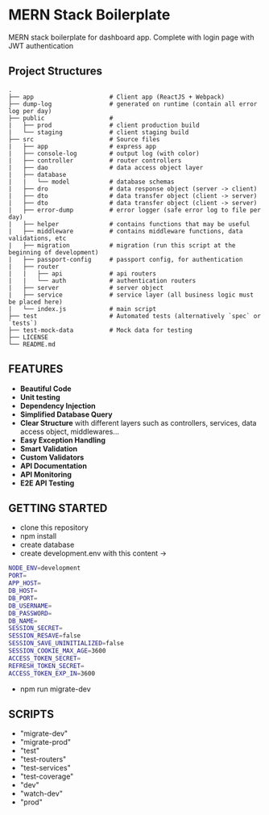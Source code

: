 # MERN Stack Boilerplate

MERN stack boilerplate for dashboard app. Complete with login page with JWT authentication

## Project Structures

    .
    ├── app                     # Client app (ReactJS + Webpack)
    ├── dump-log                # generated on runtime (contain all error log per day)
    ├── public                  #
    |   ├── prod                # client production build
    |   └── staging             # client staging build
    ├── src                     # Source files
    |   ├── app                 # express app
    |   ├── console-log         # output log (with color)
    |   ├── controller          # router controllers
    |   ├── dao                 # data access object layer
    |   ├── database
    |   |   └── model           # database schemas
    |   ├── dro                 # data response object (server -> client)
    |   ├── dto                 # data transfer object (client -> server)
    |   ├── dto                 # data transfer object (client -> server)
    |   ├── error-dump          # error logger (safe error log to file per day)
    |   ├── helper              # contains functions that may be useful
    |   ├── middleware          # contains middleware functions, data validations, etc
    |   ├── migration           # migration (run this script at the beginning of development)
    |   ├── passport-config     # passport config, for authentication
    |   ├── router
    |   |   ├── api             # api routers
    |   |   └── auth            # authentication routers
    |   ├── server              # server object
    |   ├── service             # service layer (all business logic must be placed here)
    |   └── index.js            # main script
    ├── test                    # Automated tests (alternatively `spec` or `tests`)
    ├── test-mock-data          # Mock data for testing
    ├── LICENSE
    └── README.md

## FEATURES

-   **Beautiful Code**
-   **Unit testing**
-   **Dependency Injection**
-   **Simplified Database Query**
-   **Clear Structure** with different layers such as controllers, services, data access object, middlewares...
-   **Easy Exception Handling**
-   **Smart Validation**
-   **Custom Validators**
-   **API Documentation**
-   **API Monitoring**
-   **E2E API Testing**

## GETTING STARTED

-   clone this repository
-   npm install
-   create database
-   create development.env with this content ->

```sh
NODE_ENV=development
PORT=
APP_HOST=
DB_HOST=
DB_PORT=
DB_USERNAME=
DB_PASSWORD=
DB_NAME=
SESSION_SECRET=
SESSION_RESAVE=false
SESSION_SAVE_UNINITIALIZED=false
SESSION_COOKIE_MAX_AGE=3600
ACCESS_TOKEN_SECRET=
REFRESH_TOKEN_SECRET=
ACCESS_TOKEN_EXP_IN=3600
```

-   npm run migrate-dev

## SCRIPTS

-   "migrate-dev"
-   "migrate-prod"
-   "test"
-   "test-routers"
-   "test-services"
-   "test-coverage"
-   "dev"
-   "watch-dev"
-   "prod"
